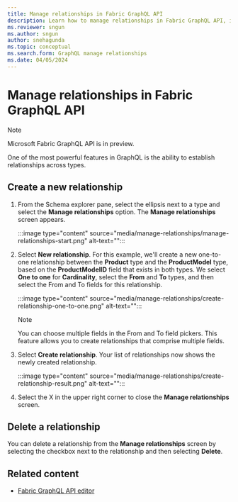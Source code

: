 ```yaml
---
title: Manage relationships in Fabric GraphQL API
description: Learn how to manage relationships in Fabric GraphQL API, including how to create and delete relationships.
ms.reviewer: sngun
ms.author: sngun
author: snehagunda
ms.topic: conceptual
ms.search.form: GraphQL manage relationships
ms.date: 04/05/2024
---
```


# Manage relationships in Fabric GraphQL API

> [!NOTE]
> Microsoft Fabric GraphQL API is in preview.

One of the most powerful features in GraphQL is the ability to establish relationships across types.

## Create a new relationship

1. From the Schema explorer pane, select the ellipsis next to a type and select the **Manage relationships** option. The **Manage relationships** screen appears.

   :::image type="content" source="media/manage-relationships/manage-relationships-start.png" alt-text="":::

1. Select **New relationship**. For this example, we'll create a new one-to-one relationship between the **Product** type and the **ProductModel** type, based on the **ProductModelID** field that exists in both types. We select **One to one** for **Cardinality**, select the **From** and **To** types, and then select the From and To fields for this relationship.

   :::image type="content" source="media/manage-relationships/create-relationship-one-to-one.png" alt-text="":::

   > [!NOTE]
   > You can choose multiple fields in the From and To field pickers. This feature allows you to create relationships that comprise multiple fields.

1. Select **Create relationship**. Your list of relationships now shows the newly created relationship.

   :::image type="content" source="media/manage-relationships/create-relationship-result.png" alt-text="":::

1. Select the X in the upper right corner to close the **Manage relationships** screen.

## Delete a relationship

You can delete a relationship from the **Manage relationships** screen by selecting the checkbox next to the relationship and then selecting **Delete**.

## Related content

- [Fabric GraphQL API editor](graphql-api-editor.md)
